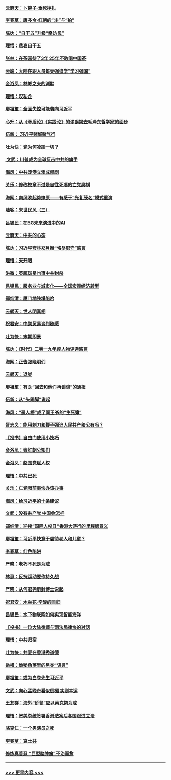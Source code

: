 #### [云鹤天：卜算子‧垂死挣扎](../pages/nsc993/n11739956.md?t=12241033) 
#### [李春草：唐多令‧红朝的“斗”与“拍”](../pages/nsc993/n11739830.md?t=12241033) 
#### [陈达：“自干五”升级“牵妨母”](../pages/nsc993/n11739724.md?t=12241033) 
#### [理悟：悲哀自干五](../pages/nsc993/n11739547.md?t=12241033) 
#### [张林：在茶园待了3年 25年不敢喝中国茶](../pages/nsc993/n11739240.md?t=12241033) 
#### [云端：大陆在职人员每天强迫学“学习强国”](../pages/nsc993/n11738735.md?t=12241033) 
#### [金浴凤：林郑之夫的渊默](../pages/nsc993/n11737735.md?t=12241033) 
#### [理悟：叹私企](../pages/nsc993/n11737715.md?t=12241033) 
#### [廖祖笙：全面失控可能袭向习近平](../pages/nsc993/n11737704.md?t=12241033) 
#### [心升：从《矛盾论》《实践论》的谬误揭去毛泽东哲学家的面纱](../pages/nsc993/n11736962.md?t=12241033) 
#### [伍新： 习近平赌城赌气行](../pages/nsc993/n11736929.md?t=12241033) 
#### [吐为快：党为何凌蹈一切？](../pages/nsc993/n11736915.md?t=12241033) 
#### [ 文武：川普成为全球反击中共的旗手](../pages/nsc993/n11736882.md?t=12241033) 
#### [海风：中共废港立澳成闹剧](../pages/nsc993/n11735857.md?t=12241033) 
#### [关乐：修改校章不过是自往死凑的亡党臭棋](../pages/nsc993/n11735097.md?t=12241033) 
#### [海网：南风吹起势燎原——有感于“光复茂名”模式重演](../pages/nsc993/n11732308.md?t=12241033) 
#### [陆客：末世民风（三）](../pages/nsc993/n11732211.md?t=12241033) 
#### [吕锡民：在5G未来演进中的AI](../pages/nsc993/n11730010.md?t=12241033) 
#### [云鹤天：中共的心态](../pages/nsc993/n11729906.md?t=12241033) 
#### [陈达：习近平夸林郑月娥“恪尽职守”感言](../pages/nsc993/n11729881.md?t=12241033) 
#### [理悟：天开眼](../pages/nsc993/n11729699.md?t=12241033) 
#### [洪微：英超球星也遭中共封杀](../pages/nsc993/n11727243.md?t=12241033) 
#### [吕锡民：服务业与城市化——全球宏观经济转型](../pages/nsc993/n11725845.md?t=12241033) 
#### [郑纯清：厦门地铁塌陷吟](../pages/nsc993/n11725813.md?t=12241033) 
#### [云鹤天：世人明真相](../pages/nsc993/n11725621.md?t=12241033) 
#### [祝君安：中美贸易谈判随感](../pages/nsc993/n11725609.md?t=12241033) 
#### [吐为快：末朝即景](../pages/nsc993/n11723365.md?t=12241033) 
#### [陈达：《时代》二零一九年度人物评选感言](../pages/nsc993/n11723337.md?t=12241033) 
#### [海网：正告张晓明们](../pages/nsc993/n11723228.md?t=12241033) 
#### [云鹤天：退党](../pages/nsc993/n11723056.md?t=12241033) 
#### [廖祖笙：有关“回去和他们再谈谈”的通报](../pages/nsc993/n11722442.md?t=12241033) 
#### [伍新：从“头踢脚”说起](../pages/nsc993/n11722429.md?t=12241033) 
#### [海风：“恶人榜”成了阎王爷的“生死簿”](../pages/nsc993/n11722272.md?t=12241033) 
#### [胥志义：能用剌刀和鞭子强迫人民共产和公有吗？](../pages/nsc993/n11720569.md?t=12241033) 
#### [【投书】自由门使用小技巧](../pages/nsc993/n11720180.md?t=12241033) 
#### [金浴凤：致红朝公知们](../pages/nsc993/n11720563.md?t=12241033) 
#### [金浴凤：赵国党赋人权](../pages/nsc993/n11720533.md?t=12241033) 
#### [理悟：中共已死](../pages/nsc993/n11720233.md?t=12241033) 
#### [关乐：亡党眼前事快办该办事](../pages/nsc993/n11719160.md?t=12241033) 
#### [海风：给习近平的十条建议](../pages/nsc993/n11717616.md?t=12241033) 
#### [文武：没有共产党 中国会怎样](../pages/nsc993/n11717584.md?t=12241033) 
#### [郑纯清：迎接“国际人权日”香港大游行的里程牌意义](../pages/nsc993/n11717417.md?t=12241033) 
#### [廖祖笙：习近平快意于虐待老人和儿童？](../pages/nsc993/n11715313.md?t=12241033) 
#### [李春草：红色陷阱](../pages/nsc993/n11715029.md?t=12241033) 
#### [严晓：老朽不死是为贼](../pages/nsc993/n11712910.md?t=12241033) 
#### [林忌：反抗运动要作持久战](../pages/nsc993/n11712623.md?t=12241033) 
#### [严晓：从何君尧册封博士说起](../pages/nsc993/n11712465.md?t=12241033) 
#### [祝君安：木兰花·辛酸的回归](../pages/nsc993/n11712381.md?t=12241033) 
#### [吕锡民：水下物联网如何实现智能海洋](../pages/nsc993/n11711158.md?t=12241033) 
#### [【投书】一位大陆律师与司法局律协的对话](../pages/nsc993/n11709675.md?t=12241033) 
#### [理悟：中共归宿](../pages/nsc993/n11710059.md?t=12241033) 
#### [吐为快：共匪在香港秀道德](../pages/nsc993/n11709979.md?t=12241033) 
#### [岳横：诡秘角落里的另类“语言”](../pages/nsc993/n11709792.md?t=12241033) 
#### [廖祖笙：或为白卷先生习近平](../pages/nsc993/n11708330.md?t=12241033) 
#### [文武：向心孟晚舟看似倒楣 实则幸运](../pages/nsc993/n11708236.md?t=12241033) 
#### [王友群：海外“侨领”应以黄克锵为戒](../pages/nsc993/n11706176.md?t=12241033) 
#### [理悟：贺美总统签署香港法案后各国跟进立法](../pages/nsc993/n11706853.md?t=12241033) 
#### [骆克仁：一个男演员之死](../pages/nsc993/n11706677.md?t=12241033) 
#### [李春草：哀土共](../pages/nsc993/n11706255.md?t=12241033) 
#### [修炼真善忍 “巨型脑肿瘤”不治而愈](../pages/nsc993/n11705340.md?t=12241033) 

----
#### [ >>> 更早内容 <<< ](../indexes/nsc993-earlier.md)
